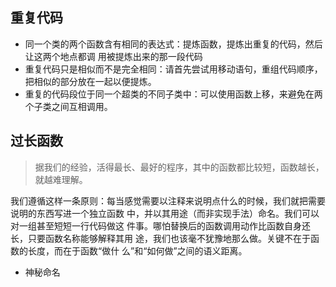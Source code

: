 

## 重复代码

- 同一个类的两个函数含有相同的表达式：提炼函数，提炼出重复的代码，然后让这两个地点都调 用被提炼出来的那一段代码
- 重复代码只是相似而不是完全相同：请首先尝试用移动语句，重组代码顺序，把相似的部分放在一起以便提炼。
- 重复的代码段位于同一个超类的不同子类中：可以使用函数上移，来避免在两个子类之间互相调用。

## 过长函数

> 据我们的经验，活得最长、最好的程序，其中的函数都比较短，函数越长，就越难理解。

我们遵循这样一条原则：每当感觉需要以注释来说明点什么的时候，我们就把需要说明的东西写进一个独立函数 中，并以其用途（而非实现手法）命名。我们可以对一组甚至短短一行代码做这 件事。哪怕替换后的函数调用动作比函数自身还长，只要函数名称能够解释其用 途，我们也该毫不犹豫地那么做。关键不在于函数的长度，而在于函数“做什 么”和“如何做”之间的语义距离。

* 神秘命名